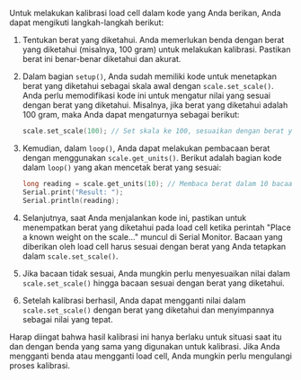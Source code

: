 Untuk melakukan kalibrasi load cell dalam kode yang Anda berikan, Anda dapat mengikuti langkah-langkah berikut:

1. Tentukan berat yang diketahui. Anda memerlukan benda dengan berat yang diketahui (misalnya, 100 gram) untuk melakukan kalibrasi. Pastikan berat ini benar-benar diketahui dan akurat.

2. Dalam bagian `setup()`, Anda sudah memiliki kode untuk menetapkan berat yang diketahui sebagai skala awal dengan `scale.set_scale()`. Anda perlu memodifikasi kode ini untuk mengatur nilai yang sesuai dengan berat yang diketahui. Misalnya, jika berat yang diketahui adalah 100 gram, maka Anda dapat mengaturnya sebagai berikut:

   ```cpp
   scale.set_scale(100); // Set skala ke 100, sesuaikan dengan berat yang diketahui.
   ```

3. Kemudian, dalam `loop()`, Anda dapat melakukan pembacaan berat dengan menggunakan `scale.get_units()`. Berikut adalah bagian kode dalam `loop()` yang akan mencetak berat yang sesuai:

   ```cpp
   long reading = scale.get_units(10); // Membaca berat dalam 10 bacaan
   Serial.print("Result: ");
   Serial.println(reading);
   ```

4. Selanjutnya, saat Anda menjalankan kode ini, pastikan untuk menempatkan berat yang diketahui pada load cell ketika perintah "Place a known weight on the scale..." muncul di Serial Monitor. Bacaan yang diberikan oleh load cell harus sesuai dengan berat yang Anda tetapkan dalam `scale.set_scale()`.

5. Jika bacaan tidak sesuai, Anda mungkin perlu menyesuaikan nilai dalam `scale.set_scale()` hingga bacaan sesuai dengan berat yang diketahui.

6. Setelah kalibrasi berhasil, Anda dapat mengganti nilai dalam `scale.set_scale()` dengan berat yang diketahui dan menyimpannya sebagai nilai yang tepat.

Harap diingat bahwa hasil kalibrasi ini hanya berlaku untuk situasi saat itu dan dengan benda yang sama yang digunakan untuk kalibrasi. Jika Anda mengganti benda atau mengganti load cell, Anda mungkin perlu mengulangi proses kalibrasi.
